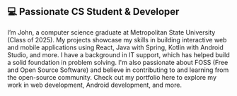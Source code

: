 ## 💻 Passionate CS Student & Developer

I’m John, a computer science graduate at Metropolitan State University (Class of 2025). My projects showcase my skills in building interactive web and mobile applications using React, Java with Spring, Kotlin with Android Studio, and more. I have a background in IT support, which has helped build a solid foundation in problem solving. I'm also passionate about FOSS (Free and Open Source Software) and believe in contributing to and learning from the open-source community. Check out my portfolio here to explore my work in web development, Android development, and more.
<!--
**JohnBordner/JohnBordner** is a ✨ _special_ ✨ repository because its `README.md` (this file) appears on your GitHub profile.

Here are some ideas to get you started:

- 🔭 I’m currently working on ...
- 🌱 I’m currently learning ...
- 👯 I’m looking to collaborate on ...
- 🤔 I’m looking for help with ...
- 💬 Ask me about ...
- 📫 How to reach me: ...
- 😄 Pronouns: ...
- ⚡ Fun fact: ...
-->

